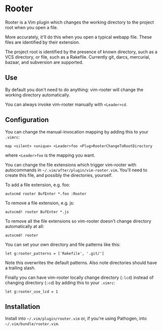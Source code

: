 # Rooter

Rooter is a Vim plugin which changes the working directory to the project root
when you open a file.

More accurately, it'll do this when you open a typical webapp file.  These files
are identified by their extension.

The project root is identified by the presence of known directory, such as a VCS
directory, or file, such as a Rakefile.  Currently git, darcs, mercurial, bazaar,
and subversion are supported.


## Use

By default you don't need to do anything: vim-rooter will change the working
directory automatically.

You can always invoke vim-rooter manually with `<Leader>cd`.


## Configuration

You can change the manual-invocation mapping by adding this to your `.vimrc`:

    map <silent> <unique> <Leader>foo <Plug>RooterChangeToRootDirectory

where `<Leader>foo` is the mapping you want.

You can change the file extensions which trigger vim-rooter with autocommands
in `~/.vim/after/plugin/vim-rooter.vim`.  You'll need to create this file, and
possibly the directories, yourself.

To add a file extension, e.g. foo:

    autocmd rooter BufEnter *.foo :Rooter

To remove a file extension, e.g. js:

    autocmd! rooter BufEnter *.js

To remove all the file extensions so vim-rooter doesn't change directory
automatically at all:

    autocmd! rooter

You can set your own directory and file patterns like this:

    let g:rooter_patterns = ['Rakefile', '.git/']

Note this overwrites the default patterns.  Also note directories should have
a trailing slash.

Finally you can have vim-rooter locally change directory (`:lcd`) instead of
changing directory (`:cd`) by adding this to your `.vimrc`:

    let g:rooter_use_lcd = 1


## Installation

Install into `~/.vim/plugin/rooter.vim` or, if you're using Pathogen, into
`~/.vim/bundle/rooter.vim`.
